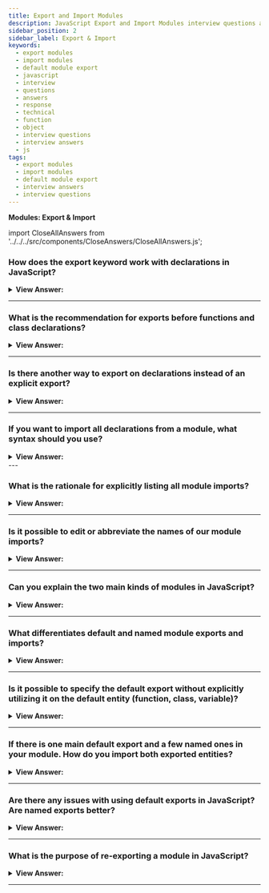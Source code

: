 ```yaml
---
title: Export and Import Modules
description: JavaScript Export and Import Modules interview questions and answers. We can label any declaration as exported by placing export before it. Interview Answers
sidebar_position: 2
sidebar_label: Export & Import
keywords:
  - export modules
  - import modules
  - default module export
  - javascript
  - interview
  - questions
  - answers
  - response
  - technical
  - function
  - object
  - interview questions
  - interview answers
  - js
tags:
  - export modules
  - import modules
  - default module export
  - interview answers
  - interview questions
---
```


<head>
  <title>Export-Import Modules | Frontend Phone Interview Questions</title>
</head>

**Modules: Export & Import**

import CloseAllAnswers from '../../../src/components/CloseAnswers/CloseAllAnswers.js';

<CloseAllAnswers />

### How does the export keyword work with declarations in JavaScript?

<details>
  <summary><strong>View Answer:</strong></summary>
  <div>
  <div><strong>Interview Response:</strong> We can label any declaration as exported by placing export before it, a variable, function, or class.
</div><br />
  <div><strong className="codeExample">Code Example:</strong><br /><br />

  <div></div>

```js
// export an array
export let months = [
  'Jan',
  'Feb',
  'Mar',
  'Apr',
  'Aug',
  'Sep',
  'Oct',
  'Nov',
  'Dec',
];

// export a constant
export const MODULES_BECAME_STANDARD_YEAR = 2015;

// export a class
export class User {
  constructor(name) {
    this.name = name;
  }
}
```

  </div>
  </div>
</details>

---

### What is the recommendation for exports before functions and class declarations?

<details>
  <summary><strong>View Answer:</strong></summary>
  <div>
  <div><strong>Interview Response:</strong> Export before a class or a function does not make it a function expression, and it is still a function declaration, albeit exported. Most JavaScript style guides do not recommend semicolons after function and class declarations. A semicolon does not need implementation at the end of the export class and export function.
</div><br />
  <div><strong className="codeExample">Code Example:</strong><br /><br />

  <div></div>

```js
export function sayHi(user) {
  alert(`Hello, ${user}!`);
} // no ; at the end
```

  </div>
  </div>
</details>

---

### Is there another way to export on declarations instead of an explicit export?

<details>
  <summary><strong>View Answer:</strong></summary>
  <div>
  <div><strong>Interview Response:</strong> Yes, we can export separately using a list of exported variables or function/ class names that we choose to export.
</div><br />
  <div><strong className="codeExample">Code Example:</strong><br /><br />

  <div></div>

```js
// 📁 say.js
function sayHi(user) {
  alert(`Hello, ${user}!`);
}

function sayBye(user) {
  alert(`Bye, ${user}!`);
}

export { sayHi, sayBye }; // a list of exported variables
```

  </div>
  </div>
</details>

---

### If you want to import all declarations from a module, what syntax should you use?

<details>
  <summary><strong>View Answer:</strong></summary>
  <div>
  <div><strong>Interview Response:</strong> If there is a lot to import, we can import everything as an object using import * as &#8249;obj &#8250;. In contrast, this may seem an excellent way to access everything collectively. (It is not a recommended approach).
</div><br />
  <div><strong className="codeExample">Code Example:</strong><br /><br />

  <div></div>

```js
// Example 1: Importing everything in say.js
// 📁 main.js
import * as say from './say.js';

say.sayHi('John');
say.sayBye('John');
```

  </div>
  </div>
</details>
---

### What is the rationale for explicitly listing all module imports?

<details>
  <summary><strong>View Answer:</strong></summary>
  <div>
  <div><strong>Interview Response:</strong> Well, there are a few reasons. Modern build tools (webpack and others) bundle modules together and optimize them to speed up loading and remove unused stuff. Explicitly listing what to import, gives shorter names: sayHi() instead of say.sayHi(). An explicit list of imports gives a better overview of the code structure: what gets used and where. It makes code support and refactoring easier.
</div><br />
  <div><strong className="codeExample">Code Example:</strong><br /><br />

  <div></div>

```js
// Example 1: Importing everything in say.js
// 📁 main.js
import * as say from './say.js'; // listing everything

say.sayHi('John');
say.sayBye('John');

// Example 2: (Recommended) Only import what we need
// 📁 main.js
import { sayHi } from './say.js'; // explicit list
sayHi('John');
```

  </div>
  </div>
</details>

---

### Is it possible to edit or abbreviate the names of our module imports?

<details>
  <summary><strong>View Answer:</strong></summary>
  <div>
  <div><strong>Interview Response:</strong> Yes, we can change or shorten the names of our imports. We can use the import “as” syntax to change the import name to a local variable name. You can also use this behavior for exports using the export as syntax.
</div><br />
  <div><strong className="codeExample">Code Example:</strong><br /><br />

  <div></div>

```js
// 📁 main.js
import { sayHi as hi, sayBye as bye } from './say.js';

hi('John'); // Hello, John!
bye('John'); // Bye, John!
```

  </div>
  </div>
</details>

---

### Can you explain the two main kinds of modules in JavaScript?

<details>
  <summary><strong>View Answer:</strong></summary>
  <div>
  <div><strong>Interview Response:</strong> In practice, there are mainly two kinds of modules, modules that contain a library, a pack of functions, and modules that declare a single entity, e.g., a module user.js exports only class User.
</div>
  </div>
</details>

---

### What differentiates default and named module exports and imports?

<details>
  <summary><strong>View Answer:</strong></summary>
  <div>
  <div><strong>Interview Response:</strong> Named imports use the standard imports with bracket syntax, while default imports can be imported without brackets. Default exports must use the export default syntax to denote that the object is the default export. Technically, we may have both default and named exports in a single module, but people usually do not mix them in practice. A module has either named exports or the default one. Another critical difference is that default exports do not require an entity name (function, class, variable). Not giving a name is fine because there is only one export default per file, so import without curly braces knows what to import.
</div><br />
  <div><strong className="codeExample">Code Example:</strong><br /><br />

  <div></div>

```js
// 📁 user.js
export default class User { // just add "default" to export as default
  constructor(name) {
    this.name = name;
  }
}

// 📁 main.js - importing default User class
import User from './user.js'; // not {User}, just User

new User('John');

////////////////////////////

// No entity names - these are all perfectly valid default exports

export default class { // no class name
  constructor() { ... }
}

export default function(user) { // no function name
  alert(`Hello, ${user}!`);
}

// export a single value, without making a variable
export default ['Jan', 'Feb', 'Mar','Apr', 'Aug', 'Sep', 'Oct', 'Nov', 'Dec'];

```

  </div>
  </div>
</details>

---

### Is it possible to specify the default export without explicitly utilizing it on the default entity (function, class, variable)?

<details>
  <summary><strong>View Answer:</strong></summary>
  <div>
  <div><strong>Interview Response:</strong> In some situations, we can use the default keyword to reference the default export. For example, to export a function separately from its definition.
</div><br />
  <div><strong className="codeExample">Code Example:</strong><br /><br />

  <div></div>

```js
// export a function separately from its definition
function sayHi(user) {
  alert(`Hello, ${user}!`);
}

// same as if we added "export default" before the function
export { sayHi as default }; // <- referencing sayHi
```

  </div>
  </div>
</details>

---

### If there is one main default export and a few named ones in your module. How do you import both exported entities?

<details>
  <summary><strong>View Answer:</strong></summary>
  <div>
  <div><strong>Interview Response:</strong> To import both the default and named exports, you must use the import &#123;default as &#8249;obj&#8250;, &#8249;otherObject&#8250;&#125; syntax. The imports must be enclosed in brackets and separated by a comma.
</div><br />
  <div><strong className="codeExample">Code Example:</strong><br /><br />

  <div></div>

```js
// 📁 user.js
export default class User {
  constructor(name) {
    this.name = name;
  }
}

export function sayHi(user) {
  alert(`Hello, ${user}!`);
}

// 📁 main.js
import { default as User, sayHi } from './user.js'; // enclosed in curly brackets

new User('John');
```

  </div>
  </div>
</details>

---

### Are there any issues with using default exports in JavaScript? Are named exports better?

<details>
  <summary><strong>View Answer:</strong></summary>
  <div>
  <div><strong>Interview Response:</strong> Named exports are explicit. Named exports name what exports, so we have that information from them; that is good. Named exports force us to use exactly the right name to import. While for a default export, we always choose the name when importing. This approach is not good because some team members may use different names to import the same thing, which is not good.
</div><br />
  <div><strong className="codeExample">Code Example:</strong><br /><br />

  <div></div>

```js
// Named exports force us to use exactly the right name to import
import { User } from './user.js';
// import {MyUser} won't work, the name must be {User}

// Default exports we can choose the name when importing
import User from './user.js'; // works
import MyUser from './user.js'; // works too
// could be import Anything... and it'll still work

// there’s a rule that imported variables should correspond to file names
import User from './user.js';
import LoginForm from './loginForm.js';
import func from '/path/to/func.js';
```

  </div>
  </div>
</details>

---

### What is the purpose of re-exporting a module in JavaScript?

<details>
  <summary><strong>View Answer:</strong></summary>
  <div>
  <div><strong>Interview Response:</strong> Re-exporting a module allows access to specific functionality without giving outsiders access to the internal structure. The idea is that outsiders, other programmers who use our package, should not meddle with its internal structure and search for files inside our package folder. We export what is necessary and keep the rest hidden from prying eyes.
</div><br />
  <div><strong className="codeExample">Code Example:</strong><br /><br />

  <div></div>

```js
// 📁 auth/index.js

// import login/logout and immediately export them
import { login, logout } from './helpers.js';
export { login, logout };

// import default as User and export it
import User from './user.js';
export { User };
// ...
```

  </div>
  </div>
</details>

---
